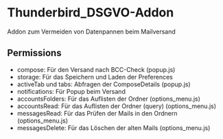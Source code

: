 # Thunderbird_DSGVO-Addon
 Addon zum Vermeiden von Datenpannen beim Mailversand

## Permissions
* compose: Für den Versand nach BCC-Check (popup.js)
* storage: Für das Speichern und Laden der Preferences
* activeTab und tabs: Abfragen der ComposeDetails (popup.js)
* notifications: Für Popup beim Versand
* accountsFolders: Für das Auflisten der Ordner (options_menu.js)
* accountsRead: Für das Auflisten der Ordner (query) (options_menu.js)
* messagesRead: Für das Prüfen der Mails in den Ordnern (options_menu.js)
* messagesDelete: Für das Löschen der alten Mails (options_menu.js)